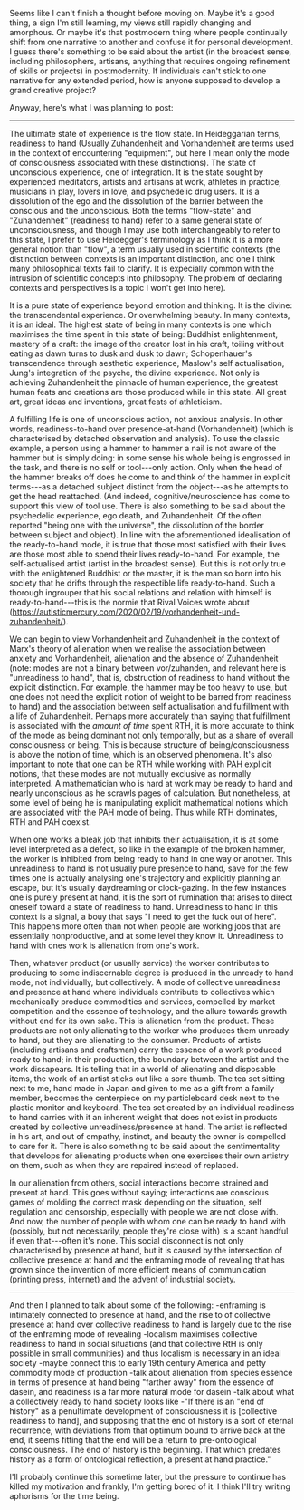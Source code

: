 Seems like I can't finish a thought before moving on.  Maybe it's a good thing, a sign I'm still learning, my views still rapidly changing and amorphous.  Or maybe it's that postmodern thing where people continually shift from one narrative to another and confuse it for personal development.  I guess there's something to be said about the artist (in the broadest sense, including philosophers, artisans, anything that requires ongoing refinement of skills or projects) in postmodernity.  If individuals can't stick to one narrative for any extended period, how is anyone supposed to develop a grand creative project?  

Anyway, here's what I was planning to post: 

------

The ultimate state of experience is the flow state. In Heideggarian terms, readiness to hand (Usually Zuhandenheit and Vorhandenheit are terms used in the context of encountering "equipment", but here I mean only the mode of consciousness associated with these distinctions).  The state of unconscious experience, one of integration.  It is the state sought by experienced meditators, artists and artisans at work, athletes in practice, musicians in play, lovers in love, and psychedelic drug users.  It is a dissolution of the ego and the dissolution of the barrier between the conscious and the unconscious.  Both the terms "flow-state" and "Zuhandenheit" (readiness to hand) refer to a same general state of unconsciousness, and though I may use both interchangeably to refer to this state, I prefer to use Heidegger's terminology as I think it is a more general notion than "flow", a term usually used in scientific contexts (the distinction between contexts is an important distinction, and one I think many philosophical texts fail to clarify.  It is expecially common with the intrusion of scientific concepts into philosophy.  The problem of declaring contexts and perspectives is a topic I won't get into here).  

It is a pure state of experience beyond emotion and thinking.  It is the divine: the transcendental experience.  Or overwhelming beauty.  In many contexts, it is an ideal.  The highest state of being in many contexts is one which maximises the time spent in this state of being: Buddhist enlightenment, mastery of a craft: the image of the creator lost in his craft, toiling without eating as dawn turns to dusk and dusk to dawn; Schopenhauer's transcendence through aesthetic experience, Maslow's self actualisation, Jung's integration of the psyche, the divine experience.  Not only is achieving Zuhandenheit the pinnacle of human experience, the greatest human feats and creations are those produced while in this state.  All great art, great ideas and inventions, great feats of athleticism.  

A fulfilling life is one of unconscious action, not anxious analysis.   In other words, readiness-to-hand over presence-at-hand (Vorhandenheit) (which is characterised by detached observation and analysis).  To use the classic example, a person using a hammer to hammer a nail is not aware of the hammer but is simply doing: in some sense his whole being is engrossed in the task, and there is no self or tool---only action.  Only when the head of the hammer breaks off does he come to and think of the hammer in explicit terms---as a detached subject distinct from the object---as he attempts to get the head reattached.  (And indeed, cognitive/neuroscience has come to support this view of tool use.  There is also something to be said about the psychedelic experience, ego death, and Zuhandenheit.  Of the often reported "being one with the universe", the dissolution of the border between subject and object).  In line with the aforementioned idealisation of the ready-to-hand mode, it is true that those most satisfied with their lives are those most able to spend their lives ready-to-hand.  For example, the self-actualised artist (artist in the broadest sense).  But this is not only true with the enlightened Buddhist or the master, it is the man so born into his society that he drifts through the respectible life ready-to-hand.  Such a thorough ingrouper that his social relations and relation with himself is ready-to-hand---this is the normie that Rival Voices wrote about (https://autisticmercury.com/2020/02/19/vorhandenheit-und-zuhandenheit/).

We can begin to view Vorhandenheit and Zuhandenheit in the context of Marx's theory of alienation when we realise the association between anxiety and Vorhandenheit, alienation and the absence of Zuhandenheit (note: modes are not a binary between vor/zuhanden, and relevant here is "unreadiness to hand", that is, obstruction of readiness to hand without the explicit distinction.  For example, the hammer may be too heavy to use, but one does not need the explicit notion of weight to be barred from readiness to hand)  and the association between self actualisation and fulfillment with a life of Zuhandenheit.  Perhaps more accurately than saying that fulfillment is associated with the *amount of time* spent RTH, it is more accurate to think of the mode as being dominant not only temporally, but as a share of overall consciousness or being.  This is because structure of being/consciousness is above the notion of time, which is an observed phenomena.  It's also important to note that one can be RTH while working with PAH explicit notions, that these modes are not mutually exclusive as normally interpreted.  A mathematician who is hard at work may be ready to hand and nearly unconscious as he scrawls pages of calculation.  But nonetheless, at some level of being he is manipulating explicit mathematical notions which are associated with the PAH mode of being.  Thus while RTH dominates, RTH and PAH coexist.

When one works a bleak job that inhibits their actualisation, it is at some level interpreted as a defect, so like in the example of the broken hammer, the worker is inhibited from being ready to hand in one way or another.  This unreadiness to hand is not usually pure presence to hand, save for the few times one is actually analysing one's trajectory and explicitly planning an escape, but it's usually daydreaming or clock-gazing.  In the few instances one is purely present at hand, it is the sort of rumination that arises to direct oneself toward a state of readiness to hand.  Unreadiness to hand in this context is a signal, a bouy that says "I need to get the fuck out of here".  This happens more often than not when people are working jobs that are essentially nonproductive, and at some level they know it.  Unreadiness to hand with ones work is alienation from one's work.

Then, whatever product (or usually service) the worker contributes to producing to some indiscernable degree is produced in the unready to hand mode, not individually, but collectively.  A mode of collective unreadiness and presence at hand where individuals contribute to collectives which mechanically produce commodities and services, compelled by market competition and the essence of technology, and the allure towards growth without end for its own sake.  This is alienation from the product.  These products are not only alienating to the worker who produces them unready to hand, but they are alienating to the consumer.  Products of artists (including artisans and craftsman) carry the essence of a work produced ready to hand; in their production, the boundary between the artist and the work dissapears.  It is telling that in a world of alienating and disposable items, the work of an artist sticks out like a sore thumb.  The tea set sitting next to me, hand made in Japan and given to me as a gift from a family member, becomes the centerpiece on my particleboard desk next to the plastic monitor and keyboard.  The tea set created by an individual readiness to hand carries with it an inherent weight that does not exist in products created by collective unreadiness/presence at hand.  The artist is reflected in his art, and out of empathy, instinct, and beauty the owner is compelled to care for it.  There is also something to be said about the sentimentality that develops for alienating products when one exercises their own artistry on them, such as when they are repaired instead of replaced.

In our alienation from others, social interactions become strained and present at hand.  This goes without saying; interactions are conscious games of molding the correct mask depending on the situation, self regulation and censorship, especially with people we are not close with.  And now, the number of people with whom one can be ready to hand with (possibly, but not necessarily, people they're close with) is a scant handful if even that---often it's none.  This social disconnect is not only characterised by presence at hand, but it is caused by the intersection of collective presence at hand and the enframing mode of revealing that has grown since the invention of more efficient means of communication (printing press, internet) and the advent of industrial society.  

------

And then I planned to talk about some of the following:
-enframing is intimately connected to presence at hand, and the rise to of collective presence at hand over collective readiness to hand is largely due to the rise of the enframing mode of revealing
-localism maximises collective readiness to hand in social situations (and that collective RtH is only possible in small communities) and thus localism is necessary in an ideal society
-maybe connect this to early 19th century America and petty commodity mode of production
-talk about alienation from species essence in terms of presence at hand being "farther away" from the essence of dasein, and readiness is a far more natural mode for dasein
-talk about what a collectively ready to hand society looks like
-"If there is an "end of history" as a penultimate development of consciousness it is [collective readiness to hand], and supposing that the end of history is a sort of eternal recurrence, with deviations from that optimum bound to arrive back at the end, it seems fitting that the end will be a return to pre-ontological consciousness.  The end of history is the beginning.  That which predates history as a form of ontological reflection, a present at hand practice."

I'll probably continue this sometime later, but the pressure to continue has killed my motivation and frankly, I'm getting bored of it.  I think I'll try writing aphorisms for the time being.
